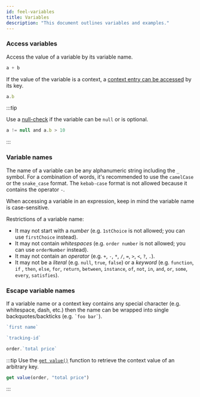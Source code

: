 ```yaml
---
id: feel-variables
title: Variables
description: "This document outlines variables and examples."
---
```


### Access variables

Access the value of a variable by its variable name.

```js
a + b
```

If the value of the variable is a context, a [context entry can be accessed](feel-context-expressions#get-entrypath) by its key. 

```js
a.b
```

:::tip

Use a [null-check](feel-boolean-expressions#null-check) if the variable can be `null` or is optional.

```js
a != null and a.b > 10 
```

:::

### Variable names

The name of a variable can be any alphanumeric string including the `_` symbol. For a combination of
words, it's recommended to use the `camelCase` or the `snake_case` format. The `kebab-case` format
is not allowed because it contains the operator `-`.

When accessing a variable in an expression, keep in mind the variable name is case-sensitive.

Restrictions of a variable name:

- It may not start with a *number* (e.g. `1stChoice` is not allowed; you can
  use `firstChoice` instead).
- It may not contain *whitespaces* (e.g. `order number` is not allowed; you can use `orderNumber`
  instead).
- It may not contain an *operator* (e.g. `+`, `-`, `*`, `/`, `=`, `>`, `<`, `?`, `.`).
- It may not be a *literal* (e.g. `null`, `true`, `false`) or a *keyword* (e.g. `function`, `if`
  , `then`, `else`, `for`, `return`, `between`, `instance`, `of`, `not`, `in`, `and`, `or`, `some`, 
  `every`, `satisfies`).

### Escape variable names

If a variable name or a context key contains any special character (e.g. whitespace, dash, etc.) 
then the name can be wrapped into single backquotes/backticks (e.g. ``` `foo bar` ```).

```js
`first name`

`tracking-id`

order.`total price`
```

:::tip
Use the [`get value()`](../builtin-functions/feel-built-in-functions-context.md#get-value) function 
to retrieve the context value of an arbitrary key.

```js
get value(order, "total price")
```
:::
